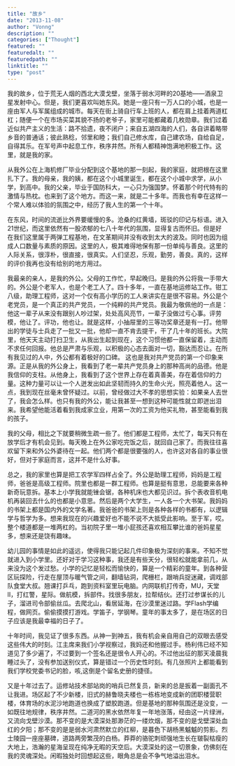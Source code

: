 ```yaml
---
title: "故乡"
date: "2013-11-08"
author: "Vonng"
description: ""
categories: ["Thought"]
featured: ""
featuredalt: ""
featuredpath: ""
linktitle: ""
type: "post"
---
```




​	我的故乡，位于荒无人烟的西北大漠戈壁，坐落于弱水河畔的20基地——酒泉卫星发射中心。但是，我们更喜欢叫她东风。她是一座只有一万人口的小城，也是一座由军人与军属组成的城市。每天在街上骑自行车上班的人，都在肩上挂着两道杠杠；随便一个在市场买菜其貌不扬的老爷子，家里可能都藏着几枚勋章。我们过着近似共产主义的生活：路不拾遗，夜不闭户；来自五湖四海的人们，各自讲着略带乡音的普通话；彼此熟稔，邻里和睦；我们自己修水库，自己建农场，自给自足，自得其乐。在军号声中起息工作，秩序井然。所有人都精神饱满地积极工作。这里，就是我的家。

<!--more-->

​	从我外公在上海机修厂毕业分配到这个基地的那一刻起，我的家庭，就把根在这里扎下了。我的母亲，我的姨，都在这个小城里诞生，都在这个小城中求学，从小学，到高中。我的父亲，毕业于国防科大，一心只为强国梦。怀着那个时代特有的激情与热枕。也来到了这个地方。而这一来，就是二十多年。而我也有幸在这样一个常人难以体验的氛围之中，经历了我人生的第一个十年。

​	在东风，时间的流逝比外界要缓慢的多。沧桑的红黄墙，斑驳的印记与标语。进入21世纪，而这里依然有一股浓郁的七八十年代的氛围，显得复古而怀旧。但是好在我们这里属于两弹工程基地，在文革期间并没有收到太大的波及。同时也因为组成人口数量与素质的原因。这里的人，极其难得地保有那一份单纯与善良。这里的人际关系，很淳朴，很直接，很真实。人们坚忍，乐观，勤劳，善良。真的，这样的评价我再也没有给别的地方用过。

​	我最亲的亲人，是我的外公。父母的工作忙，早起晚归。是我的外公将我一手带大的。外公是个老军人，也是个老工人了。四十多年，一直在基地运修站工作。钳工八级，助理工程师，这对一个仅有高小学历的工人来讲实在是很不容易。外公是个老党员，是一个真正的共产党员，一个纯粹的共产党员。我最为敬佩他的一点是：他这一辈子从来没有跟别人吵过架，处处高风亮节，一辈子没做过亏心事。评劳模，他让了。评功，他也让。就是这样，小抽屉里的三等功奖章还是有一打。他带出的学徒与士兵走了一批又一批，他却一直不肯去提干，干了几十年的班长。大院里，他天天主动打扫卫生，从我出生起到现在，这个习惯他都一直保留着，主动而不求任何回报。他总是严肃与乐观，以积极的心态去面对一切，豁达而忍让。在所有我见过的人中，外公都有着极好的口碑。 这也是我对共产党员的第一个印象来源。正是从我的外公身上，我看到了老一辈共产党员身上的那种高尚的品德。他是我信仰的支柱。从他身上，我看到了这个世界上存在着真善美，存在着信仰的力量。这种力量可以让一个人迸发出如此坚韧而持久的生命火光，照亮着他人。这一点，我到现在丝毫未曾怀疑过。以前，曾经做过大不孝的思想实验：如果亲人去世了，我会怎么样。也只有我的外公，能让我甚至一想到这种可能性就立即迸出泪来。我希望他能活着看到我成家立业，用第一次的工资为他买礼物，甚至能看到我的孩子。

​	我的父母，相比之下就要稍微生疏一些了。他们都是工程师，太忙了，每天只有在放学后才有机会见到。每天晚上在外公家吃完饭之后，就回自己家了。而我往往喜欢留下来和外公外婆待在一起。他们两个都是很要强的人，也许这对各自的事业很好，但对于家庭而言，这并不是什么好事。

​	总之，我的家里也算是把工农学军四样占全了。外公是助理工程师，妈妈是工程师，爸爸是高级工程师。院里也都是一群工程师。也算是挺有意思，总能要来各种新奇玩意拆。基本上小学我就能锉会锯，各种机床也大都见识过。拆个表收音机电机再装回去什么的也都是小意思。然后是两个大学生，一人各一个大书架。我妈妈的书架上都是国内外的文学名著。我爸爸的书架上则是各种各样的书都有，以逻辑学与哲学为多。想来我现在的兴趣爱好也不能不说不大抵受此影响。至于军，哎。整个楼道都是一堆两杠的。当初院子里一堆小屁孩还喜欢相互攀比谁的爸妈星星多，想来还是饶有趣味。

​	幼儿园的事情是如此的遥远，使得我只能记起几件印象极为深刻的事来。不知不觉就进入到小学里。还好对于学习这种事，我还是有些天分，很轻松就能拿前几，从来没为这个发过愁。小学的记忆是轻松而愉快的，算是一个精彩的童年。到各种营区玩探险，行走在屋顶与暖气管之间，翻墙钻洞，爬栅栏，跟哨兵捉迷藏，调戏部队食堂大叔。翘课打乒乓，跑到资料室里玩电脑。内网联机打传奇，MU，天堂II，打红警，星际。做航模，拆部件。找很多朋友，拉帮结伙。还打过参谋长的儿子，溜进司令部偷丝瓜。去爬北山，看居延海，在沙漠里迷过路。学Flash学编程，做网页。偷偷摸摸打游戏。学笛子，学钢琴。童年的事太多了，是在场区的日子应该是我最幸福的日子了。

​	十年时间，我见证了很多东西。从神一到神五，我有机会亲自用自己的双眼去感受这些伟大的时刻。江主席来我们小学视察过，我妈还和他握过手。杨利伟已经不知道见了多少遍了，不过要到一个签名还是很令人开心的。不过他出征的那天凌晨我睡过头了，没有参加送别仪式，算是错过一个历史性时刻。有几张照片上都能看到我们学校党委书记的脸，咳,这倒是个留名史册的捷径。

​	又是十年过去了。运修站技术部站岗的哨兵已然复员，新来的总是扳着一副面孔不让我进。场区起了不少新楼，旧式的赫鲁晓夫楼也一栋栋地变成新的团职楼营职楼，体育场的水泥沙地跑道也换成了塑胶跑道。但是基地的那种氛围还是没变，一如既往地规律，秩序井然。二道河的黑水依然年复一年地涨落，经由这一片绿洲，又流向戈壁沙漠。那不变的是大漠深处那渺茫的一缕炊烟，那不变的是戈壁深处血红的夕阳；那不变的是是弱水河肃然默立的红柳，是暮色下胡杨黑魆魆的剪影。烈士陵园一座座墓碑，道路两旁繁茂的白杨。莽莽的骆驼刺顽强地生长在皲裂枯瘦的大地上，浩瀚的星海呈现在纯净无暇的天空后。大漠深处的这一切景象，仿佛刻在我的灵魂深处。闲暇独处时回想起这些，眼角总是会不争气地溢出泪水。